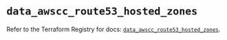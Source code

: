 # `data_awscc_route53_hosted_zones`

Refer to the Terraform Registry for docs: [`data_awscc_route53_hosted_zones`](https://registry.terraform.io/providers/hashicorp/awscc/0.70.0/docs/data-sources/route53_hosted_zones).

